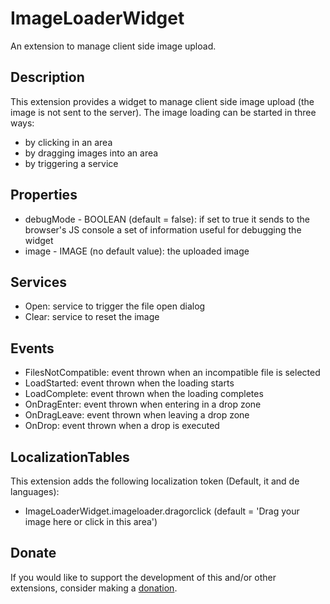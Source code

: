 # ImageLoaderWidget
An extension to manage client side image upload.

## Description
This extension provides a widget to manage client side image upload (the image is not sent to the server). The image loading can be started in three ways:
- by clicking in an area
- by dragging images into an area
- by triggering a service

## Properties
- debugMode - BOOLEAN (default = false): if set to true it sends to the browser's JS console a set of information useful for debugging the widget
- image - IMAGE (no default value): the uploaded image

## Services
- Open: service to trigger the file open dialog
- Clear: service to reset the image

## Events
- FilesNotCompatible: event thrown when an incompatible file is selected
- LoadStarted: event thrown when the loading starts
- LoadComplete: event thrown when the loading completes
- OnDragEnter: event thrown when entering in a drop zone
- OnDragLeave: event thrown when leaving a drop zone
- OnDrop: event thrown when a drop is executed

## LocalizationTables
This extension adds the following localization token (Default, it and de languages):
- ImageLoaderWidget.imageloader.dragorclick (default = 'Drag your image here or click in this area')

## Donate
If you would like to support the development of this and/or other extensions, consider making a [donation](https://www.paypal.com/donate/?business=HCDX9BAEYDF4C&no_recurring=0&currency_code=EUR).
